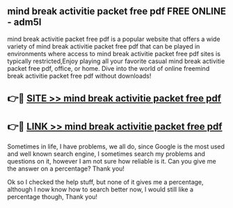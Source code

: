 ## mind break activitie packet free pdf FREE ONLINE - adm5l

mind break activitie packet free pdf is a popular website that offers a wide variety of mind break activitie packet free pdf that can be played in environments where access to mind break activitie packet free pdf sites is typically restricted,Enjoy playing all your favorite casual mind break activitie packet free pdf, office, or home. Dive into the world of online freemind break activitie packet free pdf without downloads!

## 👉🔴 [SITE >> mind break activitie packet free pdf](http://news.freeplayer.one?title=mind_break_activitie_packet_free_pdf&ref=FRRE)

## 👉🔴 [LINK >> mind break activitie packet free pdf](http://news.freeplayer.one?title=mind_break_activitie_packet_free_pdf&ref=FREE)

Sometimes in life, I have problems, we all do, since Google is the most used and well known search engine, I sometimes search my problems and questions on it, however I am not sure how reliable is it. Can you give me the answer on a percentage? Thank you!

Ok so I checked the help stuff, but none of it gives me a percentage, although I now know how to search better now, I would still like a percentage though, Thank you!